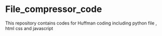 # File_compressor_code
This repository contains codes for Huffman coding including python file , html css and javascript
